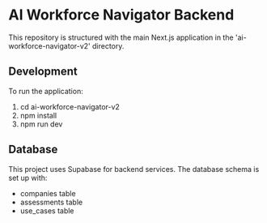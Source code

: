 # AI Workforce Navigator Backend

This repository is structured with the main Next.js application in the 'ai-workforce-navigator-v2' directory.

## Development
To run the application:
1. cd ai-workforce-navigator-v2
2. npm install
3. npm run dev

## Database
This project uses Supabase for backend services. The database schema is set up with:
- companies table
- assessments table
- use_cases table


